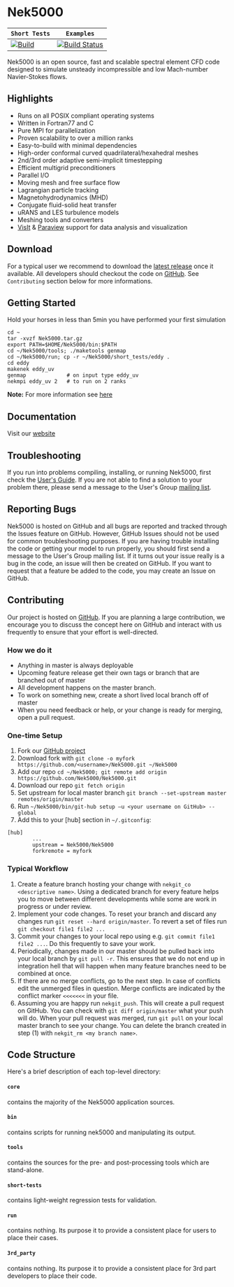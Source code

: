 # Nek5000

| **`Short Tests`** | **`Examples`** |
|-----------------|---------------------|
| [![Build](https://travis-ci.org/Nek5000/Nek5000.svg?branch=master)](https://travis-ci.org/Nek5000/Nek5000) | [![Build Status](https://jenkins-ci.cels.anl.gov/buildStatus/icon?job=Nek5000)](https://jenkins-ci.cels.anl.gov/job/Nek5000/) |

Nek5000 is an open source, fast and scalable spectral element CFD code designed to simulate unsteady incompressible and low Mach-number Navier-Stokes flows.

## Highlights

* Runs on all POSIX compliant operating systems
* Written in Fortran77 and C
* Pure MPI for parallelization
* Proven scalability to over a million ranks
* Easy-to-build with minimal dependencies
* High-order conformal curved quadrilateral/hexahedral meshes
* 2nd/3rd order adaptive semi-implicit timestepping
* Efficient multigrid preconditioners
* Parallel I/O
* Moving mesh and free surface flow
* Lagrangian particle tracking
* Magnetohydrodynamics (MHD)
* Conjugate fluid-solid heat transfer
* uRANS and LES turbulence models
* Meshing tools and converters
* [VisIt](https://wci.llnl.gov/simulation/computer-codes/visit) & [Paraview](http://www.paraview.org/) support for data analysis and visualization


## Download

For a typical user we recommend to download the [latest release](https://github.com/Nek5000/nek5000/archive/tbd.tar.gz) once it available. All developers should checkout the code on [GitHub](https://github.com/Nek5000/Nek5000). See `Contributing` section below for more informations.

## Getting Started

Hold your horses in less than 5min you have performed your first simulation

```
cd ~
tar -xvzf Nek5000.tar.gz
export PATH=$HOME/Nek5000/bin:$PATH
cd ~/Nek5000/tools; ./maketools genmap
cd ~/Nek5000/run; cp -r ~/Nek5000/short_tests/eddy .
cd eddy
makenek eddy_uv
genmap             # on input type eddy_uv
nekmpi eddy_uv 2   # to run on 2 ranks
```

**Note:** For more information see [here](http://nek5000.github.io/NekDoc/Nek_usersch2.html)

## Documentation

Visit our [website](https://nek5000.mcs.anl.gov/documentation)

## Troubleshooting

If you run into problems compiling, installing, or running Nek5000, first check the [User's Guide](http://nek5000.github.io/NekDoc/Nek_users.pdf). If you are not able to find a solution to your problem there, please send a message to the User's Group [mailing list](https://lists.mcs.anl.gov/mailman/listinfo/nek5000-users).

## Reporting Bugs
Nek5000 is hosted on GitHub and all bugs are reported and tracked through the Issues feature on GitHub. However, GitHub Issues should not be used for common troubleshooting purposes. If you are having trouble installing the code or getting your model to run properly, you should first send a message to the User's Group mailing list. If it turns out your issue really is a bug in the code, an issue will then be created on GitHub. If you want to request that a feature be added to the code, you may create an Issue on GitHub.

## Contributing

Our project is hosted on [GitHub](https://github.com/Nek5000/Nek5000). If you are planning a large contribution, we encourage you to discuss the concept here on GitHub and interact with us frequently to ensure that your effort is well-directed.

### How we do it
- Anything in master is always deployable
- Upcoming feature release get their own tags or branch that are branched out of master
- All development happens on the master branch.
- To work on something new, create a short lived local branch off of master
- When you need feedback or help, or your change is ready for merging, open a pull request.

### One-time Setup
1. Fork our [GitHub project](https://github.com/Nek5000/Nek5000)
2. Download fork with `git clone -o myfork https://github.com/<username>/Nek5000.git ~/Nek5000`
3. Add our repo `cd ~/Nek5000; git remote add origin https://github.com/Nek5000/Nek5000.git`
4. Download our repo `git fetch origin`
5. Set upstream for local master branch `git branch --set-upstream master remotes/origin/master`
6. Run `~/Nek5000/bin/git-hub setup —u <your username on GitHub> --global`
7. Add this to your [hub] section in `~/.gitconfig`:

```
[hub]
        ...
        upstream = Nek5000/Nek5000
        forkremote = myfork
```

### Typical Workflow
1. Create a feature branch hosting your change with `nekgit_co <descriptive name>`. Using a dedicated branch for every feature helps you to move between different developments while some are work in progress or under review.
2. Implement your code changes. To reset your branch and discard any changes run `git reset --hard origin/master`. To revert a set of files run `git checkout file1 file2 ...`
3. Commit your changes to your local repo using e.g. `git commit file1 file2 ...`. Do this frequently to save your work.
4. Periodically, changes made in our master should be pulled back into your local branch by `git pull -r`. This ensures that we do not end up in integration hell that will happen when many feature branches need to be combined at once.
5. If there are no merge conflicts, go to the next step. In case of conflicts edit the unmerged files in question. Merge conflicts are indicated  by the conflict marker `<<<<<<<` in your file.
6. Assuming you are happy run `nekgit_push`. This will create a pull request on GitHub. You can check with `git diff origin/master` what your push will do. When your pull request was merged, run `git pull` on your local master branch to see your change. You can delete the branch created in step (1) with `nekgit_rm <my branch name>`.

## Code Structure

Here's a brief description of each top-level directory:

#### `core`
contains the majority of the Nek5000 application sources.

#### `bin`
contains scripts for running nek5000 and manipulating its output.

#### `tools`
contains the sources for the pre- and post-processing tools which are stand-alone.

#### `short-tests`
contains light-weight regression tests for validation.

#### `run`
contains nothing. Its purpose it to provide a consistent place for users to place their cases.

#### `3rd_party`
contains nothing. Its purpose it to provide a consistent place for 3rd part developers to place their code.
